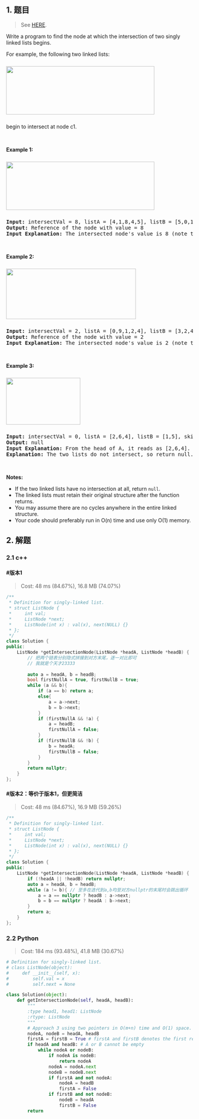 ## 1. 题目

> See [HERE](https://leetcode.com/problems/intersection-of-two-linked-lists/).

<div><p>Write a program to find the node at which the intersection of two singly linked lists begins.</p>

<p>For example, the following two linked lists:</p>
<a href="https://assets.leetcode.com/uploads/2018/12/13/160_statement.png" target="_blank"><img alt="" src="https://assets.leetcode.com/uploads/2018/12/13/160_statement.png" style="margin-top: 10px; margin-bottom: 10px; width: 400px; height: 130px;"></a>

<p>begin to intersect at node c1.</p>

<p>&nbsp;</p>

<p><strong>Example 1:</strong></p>
<a href="https://assets.leetcode.com/uploads/2018/12/13/160_example_1.png" target="_blank"><img alt="" src="https://assets.leetcode.com/uploads/2018/12/13/160_example_1.png" style="margin-top: 10px; margin-bottom: 10px; width: 400px; height: 130px;"></a>

<pre><strong>Input: </strong>intersectVal = 8, listA = [4,1,8,4,5], listB = [5,0,1,8,4,5], skipA = 2, skipB = 3
<strong>Output:</strong> Reference of the node with value = 8
<strong>Input Explanation:</strong> The intersected node's value is 8 (note that this must not be 0 if the two lists intersect). From the head of A, it reads as [4,1,8,4,5]. From the head of B, it reads as [5,0,1,8,4,5]. There are 2 nodes before the intersected node in A; There are 3 nodes before the intersected node in B.</pre>

<p>&nbsp;</p>

<p><strong>Example 2:</strong></p>
<a href="https://assets.leetcode.com/uploads/2018/12/13/160_example_2.png" target="_blank"><img alt="" src="https://assets.leetcode.com/uploads/2018/12/13/160_example_2.png" style="margin-top: 10px; margin-bottom: 10px; width: 350px; height: 136px;"></a>

<pre><strong>Input: </strong>intersectVal&nbsp;= 2, listA = [0,9,1,2,4], listB = [3,2,4], skipA = 3, skipB = 1
<strong>Output:</strong> Reference of the node with value = 2
<strong>Input Explanation:</strong>&nbsp;The intersected node's value is 2 (note that this must not be 0 if the two lists intersect). From the head of A, it reads as [0,9,1,2,4]. From the head of B, it reads as [3,2,4]. There are 3 nodes before the intersected node in A; There are 1 node before the intersected node in B.
</pre>

<p>&nbsp;</p>

<p><strong>Example 3:</strong></p>
<a href="https://assets.leetcode.com/uploads/2018/12/13/160_example_3.png" target="_blank"><img alt="" src="https://assets.leetcode.com/uploads/2018/12/13/160_example_3.png" style="margin-top: 10px; margin-bottom: 10px; width: 200px; height: 126px;"></a>

<pre><strong>Input: </strong>intersectVal = 0, listA = [2,6,4], listB = [1,5], skipA = 3, skipB = 2
<strong>Output:</strong> null
<strong>Input Explanation:</strong> From the head of A, it reads as [2,6,4]. From the head of B, it reads as [1,5]. Since the two lists do not intersect, intersectVal must be 0, while skipA and skipB can be arbitrary values.
<strong>Explanation:</strong> The two lists do not intersect, so return null.
</pre>

<p>&nbsp;</p>

<p><b>Notes:</b></p>

<ul>
	<li>If the two linked lists have no intersection at all, return <code>null</code>.</li>
	<li>The linked lists must retain their original structure after the function returns.</li>
	<li>You may assume there are no cycles anywhere in the entire linked structure.</li>
	<li>Your code should preferably run in O(n) time and use only O(1) memory.</li>
</ul>
</div>

## 2. 解题

### 2.1 c++

#### #版本1

> Cost: 48 ms (84.67%), 16.8 MB (74.07%)

```cpp
/**
 * Definition for singly-linked list.
 * struct ListNode {
 *     int val;
 *     ListNode *next;
 *     ListNode(int x) : val(x), next(NULL) {}
 * };
 */
class Solution {
public:
    ListNode *getIntersectionNode(ListNode *headA, ListNode *headB) {
        // 把两个链表分别隐式拼接到对方末尾，逐一对比即可
        // 我就是个天才23333
        
        auto a = headA, b = headB;
        bool firstNullA = true, firstNullB = true;
        while (a && b){
            if (a == b) return a;
            else{
                a = a->next;
                b = b->next;
            }
            if (firstNullA && !a) {
                a = headB;
                firstNullA = false;
            }
            if (firstNullB && !b) {
                b = headA;
                firstNullB = false;
            }
        }
        return nullptr;
    }
};
```

#### #版本2：等价于版本1，但更简洁

> Cost: 48 ms (84.67%), 16.9 MB (59.26%)

```cpp
/**
 * Definition for singly-linked list.
 * struct ListNode {
 *     int val;
 *     ListNode *next;
 *     ListNode(int x) : val(x), next(NULL) {}
 * };
 */
class Solution {
public:
    ListNode *getIntersectionNode(ListNode *headA, ListNode *headB) {
        if (!headA || !headB) return nullptr;
        auto a = headA, b = headB;
        while (a != b){ // 至多在迭代到a,b均至对方nullptr的末尾时会跳出循环
            a = a == nullptr ? headB : a->next;
            b = b == nullptr ? headA : b->next;
        }
        return a;
    }
};
```

### 2.2 Python

> Cost: 184 ms (93.48%), 41.8 MB (30.67%)

```python
# Definition for singly-linked list.
# class ListNode(object):
#     def __init__(self, x):
#         self.val = x
#         self.next = None

class Solution(object):
    def getIntersectionNode(self, headA, headB):
        """
        :type head1, head1: ListNode
        :rtype: ListNode
        """
        # Approach 3 using two pointers in O(m+n) time and O(1) space.
        nodeA, nodeB = headA, headB
        firstA = firstB = True # firstA and firstB denotes the first redirection
        if headA and headB: # A or B cannot be empty
            while nodeA or nodeB:
                if nodeA is nodeB:
                    return nodeA
                nodeA = nodeA.next
                nodeB = nodeB.next
                if firstA and not nodeA:
                    nodeA = headB
                    firstA = False
                if firstB and not nodeB:
                    nodeB = headA
                    firstB = False
        return
```
